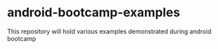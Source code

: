 android-bootcamp-examples
=========================

This repository will hold various examples demonstrated during android bootcamp
